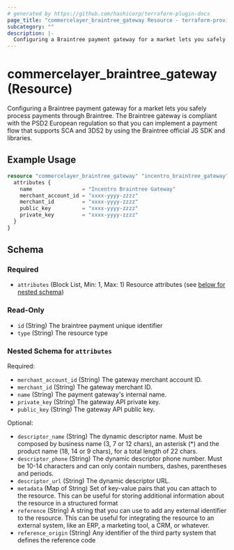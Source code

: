 ```yaml
---
# generated by https://github.com/hashicorp/terraform-plugin-docs
page_title: "commercelayer_braintree_gateway Resource - terraform-provider-commercelayer"
subcategory: ""
description: |-
  Configuring a Braintree payment gateway for a market lets you safely process payments through Braintree. The Braintree gateway is compliant with the PSD2 European regulation so that you can implement a payment flow that supports SCA and 3DS2 by using the Braintree official JS SDK and libraries.
---
```


# commercelayer_braintree_gateway (Resource)

Configuring a Braintree payment gateway for a market lets you safely process payments through Braintree. The Braintree gateway is compliant with the PSD2 European regulation so that you can implement a payment flow that supports SCA and 3DS2 by using the Braintree official JS SDK and libraries.

## Example Usage

```terraform
resource "commercelayer_braintree_gateway" "incentro_braintree_gateway" {
  attributes {
    name                = "Incentro Braintree Gateway"
    merchant_account_id = "xxxx-yyyy-zzzz"
    merchant_id         = "xxxx-yyyy-zzzz"
    public_key          = "xxxx-yyyy-zzzz"
    private_key         = "xxxx-yyyy-zzzz"
  }
}
```

<!-- schema generated by tfplugindocs -->
## Schema

### Required

- `attributes` (Block List, Min: 1, Max: 1) Resource attributes (see [below for nested schema](#nestedblock--attributes))

### Read-Only

- `id` (String) The braintree payment unique identifier
- `type` (String) The resource type

<a id="nestedblock--attributes"></a>
### Nested Schema for `attributes`

Required:

- `merchant_account_id` (String) The gateway merchant account ID.
- `merchant_id` (String) The gateway merchant ID.
- `name` (String) The payment gateway's internal name.
- `private_key` (String) The gateway API private key.
- `public_key` (String) The gateway API public key.

Optional:

- `descriptor_name` (String) The dynamic descriptor name. Must be composed by business name (3, 7 or 12 chars), an asterisk (*) and the product name (18, 14 or 9 chars), for a total length of 22 chars.
- `descriptor_phone` (String) The dynamic descriptor phone number. Must be 10-14 characters and can only contain numbers, dashes, parentheses and periods.
- `descriptor_url` (String) The dynamic descriptor URL.
- `metadata` (Map of String) Set of key-value pairs that you can attach to the resource. This can be useful for storing additional information about the resource in a structured format
- `reference` (String) A string that you can use to add any external identifier to the resource. This can be useful for integrating the resource to an external system, like an ERP, a marketing tool, a CRM, or whatever.
- `reference_origin` (String) Any identifier of the third party system that defines the reference code


